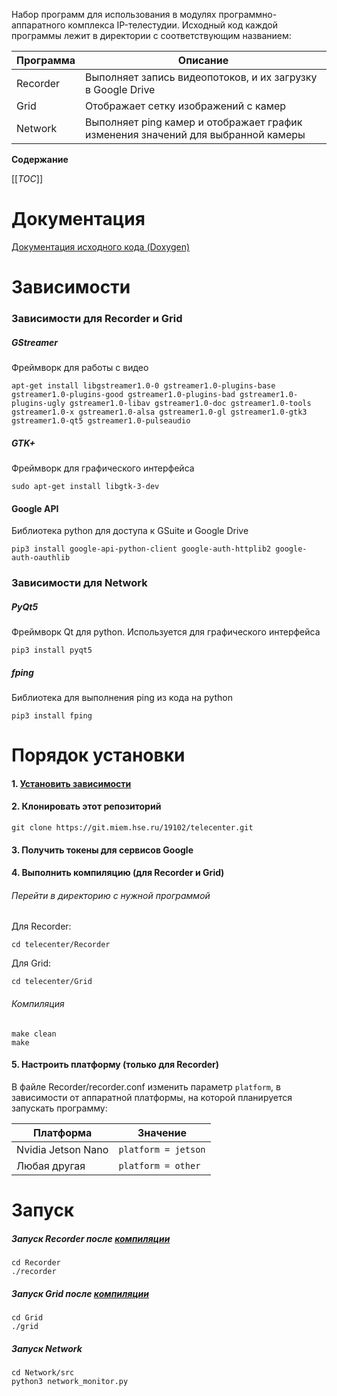 Набор программ для использования в модулях программно-аппаратного комплекса IP-телестудии. Исходный код каждой программы лежит в директории с соответствующим названием:

| Программа | Описание |
| ------    | ------ |
| Recorder  | Выполняет запись видеопотоков, и их загрузку в Google Drive  |
| Grid      | Отображает сетку изображений с камер  | 
| Network    | Выполняет ping камер и отображает график изменения значений для выбранной камеры | 

**Содержание**

[[_TOC_]]

# Документация
[Документация исходного кода (Doxygen)](https://maden23.gitlab.io/telecenter)

# Зависимости
### Зависимости для Recorder и Grid
##### GStreamer
Фреймворк для работы с видео
````
apt-get install libgstreamer1.0-0 gstreamer1.0-plugins-base gstreamer1.0-plugins-good gstreamer1.0-plugins-bad gstreamer1.0-plugins-ugly gstreamer1.0-libav gstreamer1.0-doc gstreamer1.0-tools gstreamer1.0-x gstreamer1.0-alsa gstreamer1.0-gl gstreamer1.0-gtk3 gstreamer1.0-qt5 gstreamer1.0-pulseaudio
````

##### GTK+
Фреймворк для графического интерфейса
```
sudo apt-get install libgtk-3-dev
```

#### Google API
Библиотека python для доступа к GSuite и Google Drive
```
pip3 install google-api-python-client google-auth-httplib2 google-auth-oauthlib
```

### Зависимости для Network
##### PyQt5
Фреймворк Qt для python. Используется для графического интерфейса
```
pip3 install pyqt5
```

##### fping
Библиотека для выполнения ping из кода на python
```
pip3 install fping
```

# Порядок установки
####  1. [Установить зависимости](#зависимости)
####  2. Клонировать этот репозиторий

    git clone https://git.miem.hse.ru/19102/telecenter.git

####  3. Получить токены для сервисов Google

####  4. Выполнить компиляцию (для Recorder и Grid)
###### Перейти в директорию с нужной программой
Для Recorder:
    
    cd telecenter/Recorder

Для Grid:

    cd telecenter/Grid

###### Компиляция
    make clean
    make

####  5. Настроить платформу (только для Recorder)
В файле Recorder/recorder.conf изменить параметр `platform`, в зависимости от аппаратной платформы, на которой планируется запускать программу:

| Платформа | Значение |
| ------    | ------ |
| Nvidia Jetson Nano | `platform = jetson` |
| Любая другая | `platform = other` |

# Запуск
##### Запуск Recorder после [компиляции](#4-выполнить-компиляцию-для-recorder-и-grid)
    cd Recorder
    ./recorder
##### Запуск Grid после [компиляции](#4-выполнить-компиляцию-для-recorder-и-grid)
    cd Grid
    ./grid
##### Запуск Network
    cd Network/src
    python3 network_monitor.py

